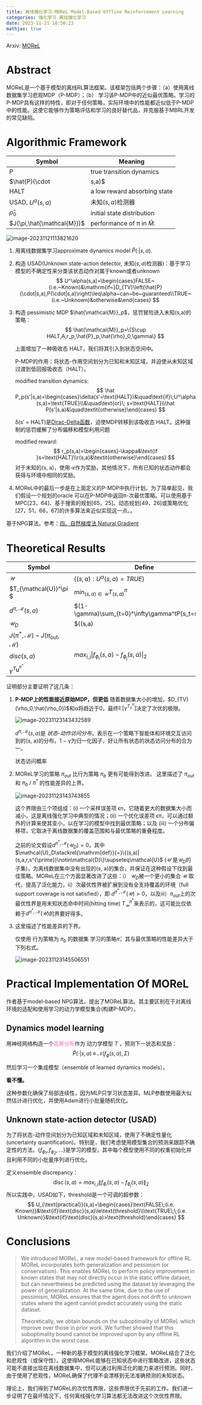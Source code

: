 ```yaml
---
title: 离线强化学习-MOReL Model-Based Offline Reinforcement Learning
categories: 强化学习 离线强化学习
date: 2023-11-21 10:50:23
mathjax: true
---
```


Arxiv: [MOReL](http://arxiv.org/abs/2005.05951)

# Abstract

MOReL是一个基于模型的离线RL算法框架。该框架包括两个步骤：（a）使用离线数据集学习悲观MDP（P-MDP）；（b） 学习该P-MDP中的近似最优策略。学习的P-MDP具有这样的特性，即对于任何策略，实际环境中的性能都近似低于P-MDP中的性能。这使它能够作为策略评估和学习的良好替代品，并克服基于MBRL开发的常见缺陷。

# Algorithmic Framework

| Symbol                     | Meaning                       |
| -------------------------- | ----------------------------- |
| P                          | true transition dynamics      |
| $\hat{P}(\cdot|s,a)$       | 学习的transitions             |
| HALT                       | a low reward absorbing state  |
| USAD, $U^{\alpha}(s,a)$    | 未知$(s,a)$检测器             |
| $\hat{\rho}_{0}$           | initial state distribution    |
| $J(\pi,\hat{\mathcal{M}})$ | performance of π in $\hat M$. |

![image-20231121113821620](http://106.15.139.91:40027/uploads/2312/658d4ca8547b0.png)

1. 用离线数据集学习approximate dynamics model $\hat P (·|s, a)$.

2. 构造  USAD(Unknown state-action detector, 未知$(s,a)$检测器)：基于学习模型的不确定性来分类该状态动作对属于known或者unknown
   $$
   U^\alpha(s,a)=\begin{cases}FALSE~(i.e.~Known)&\mathrm{if~}D_{TV}\left(\hat{P}(\cdot|s,a),P(\cdot|s,a)\right)\leq\alpha~can~be~guaranteed\\TRUE~(i.e.~Unknown)&otherwise&\end{cases}
   $$

3. 构造 pessimistic MDP $\hat{\mathcal{M}}_p$，惩罚冒险进入未知(s,a)的策略：
   $$
   \hat{\mathcal{M}}_p=\{S\cup HALT,A,r_p,\hat{P}_p,\hat{\rho}_0,\gamma\}
   $$
   
   上面增加了一种吸收态 HALT，我们将其引入到状态空间中。
   
   P-MDP的作用：将状态-作用空间划分为已知和未知区域，并迫使从未知区域过渡到低回报吸收态（HALT）。
   
   modified transition dynamics:
   $$
   \hat P_p(s'|s,a)=\begin{cases}\delta(s'=\text{HALT})&\quad\text{if}\;U^\alpha(s,a)=\text{TRUE}\\&\quad\text{or}\; s=\text{HALT}\\\hat P(s'|s,a)&\quad\textit{otherwise}\end{cases}
   $$
   
   δ(s′ = HALT)是[Dirac-Delta函数](https://blog.csdn.net/weixin_40614311/article/details/104156329)，迫使MDP转移到该吸收态 HALT。这种强制的惩罚缓解了分布偏移和模型利用问题
   
   modified reward:
   $$
   r_p(s,a)=\begin{cases}-\kappa&\text{if }s=\text{HALT}\\r(s,a)&\textit{otherwise}\end{cases}
   $$
   对于未知的(s, a)，使用-κ作为奖励，其他情况下，所有已知的状态动作都会获得与环境中相同的奖励。

4. MOReL中的最后一步是在上面定义的P-MDP中执行计划。为了简单起见，我们假设一个规划的oracle 可以在P-MDP中返回π-次最优策略。可以使用基于MPC[23，64]、基于搜索的规划[65，25]、动态规划[49，26]或策略优化[27，51，66，67]的许多算法来近似实现这一点。。


基于NPG算法。参考：[四、自然梯度法 Natural Gradient](https://zhuanlan.zhihu.com/p/546885304)

# Theoretical Results

| Symbol                                                   | Define                                                       | Meaning                                                    |
| -------------------------------------------------------- | ------------------------------------------------------------ | ---------------------------------------------------------- |
| $\mathcal{U}$                                            | $\{(s,a):U^\alpha(s,a)=TRUE\}$                               | unknown states                                             |
| $T_{\mathcal{U}}^\pi $                                   | $min_{(s,a)\in\mathcal{U}}T_{(s,a)}^{\pi}$                   | hitting time,代表从状态s出发，执行动作a所需的最小步数      |
| $d^{\pi,\mathcal{M}}(s,a)$                               | $(1-\gamma)\sum_{t=0}^\infty\gamma^tP(s_t=s,a_t=a|s_0\sim\rho_0,\pi,\mathcal{M})$ | state-action visitation distribution                       |
| $\mathcal{U}_{D}$                                        | $\{(s,a)|(s,a,r,s^{\prime})\notin\mathcal{D}\}\supseteq\mathcal{U}$ | state action pairs that don’t occur in the offline dataset |
| $J(\pi^*,\mathcal{M})-J(\pi_{\mathrm{out}},\mathcal{M})$ |                                                              | minimal sub-optimality                                     |
| $disc(s,a)$                                              | $max_{i,j}\left\|f_{\phi_{i}}(s,a)-f_{\phi_{j}}(s,a)\right\|_{2}$ | ensemble discrepancy                                       |
| $\gamma^{T_{\boldsymbol{U}}^{\pi^*}}$                    |                                                              | 不知道                                                     |

证明部分主要证明了这几条：

1. **P-MDP上的性能接近原始MDP，但更低**
   随着数据集大小的增加，$D_{TV}(\rho_0,\hat{\rho_0})$和α将趋近于0，最终$\mathbb{E}[\gamma^{T_{u}^{\pi}}]$决定了次优的极限。

   ![image-20231123143432589](http://106.15.139.91:40027/uploads/2312/658d4ca8cb7ff.png)

   $d^{\pi,\mathcal{M}}(s,a)$是 *状态-动作访问分布*，表示在一个策略下智能体和环境交互访问到的(s, a)的分布。1 − γ为归一化因子，好让所有状态的状态访问分布的合为一。

   状态访问概率

2. MOReL学习的策略 $\pi_{out}$ 比行为策略 $\pi_b$ 更有可能得到改进。
   这里描述了 $\pi_{out}$ 和 $\pi_b$ / $\pi^*$ 的性能差异的上界。

   ![image-20231123143743855](http://106.15.139.91:40027/uploads/2312/658d4ca95b03e.png)

   这个界限由三个项组成：(i) 一个采样误差项 ϵn，它随着更大的数据集大小而减小，这是离线强化学习中典型的情况；(ii) 一个优化误差项 ϵπ，可以通过额外的计算来使其变小，以在学习的模型中找到最优策略；以及 (iii) 一个分布偏移项，它取决于离线数据集的覆盖范围和与最优策略的重叠程度。

   之前的论文假设$d^{\pi^{*},\mathcal{M}}(\mathcal{U}_{D})=0$，其中 $\mathcal{U}_D\stackrel{\mathrm{def}}{=}\{(s,a)|(s,a,r,s^{\prime})\notin\mathcal{D}\}\supseteq\mathcal{U}$  ($\mathcal{U}$ 是$\mathcal{U}_D$的子集)，为离线数据集中没有出现的(s, a)的集合，并保证在这种假设下找到最佳策略。MOReL在三个方面显著改进了这些：i） $\mathcal{U}_D$被一个更小的集合 $\mathcal{U}$ 取代，提高了泛化能力，ii）次最优性界被扩展到没有全支持覆盖的环境（full support coverage is not satisfied），即 $d^{\pi^{*},\mathcal{M}}(\mathcal{U})>0$，以及iii）$\pi_{out}$上的次最优性界是用未知状态命中时间(hitting time) $T_{\mathcal{U}}^{\pi^{*}}$来表示的，这可能比仅依赖于$d^{\pi^*,\mathcal{M}}(\mathcal{U})$的界要好得多。
   
3. 这里描述了性能差异的下界。

   仅使用 行为策略为 $\pi_b$ 的数据集 学习的策略$\hat \pi$，其与最优策略的性能差异大于下列右式。

   ![image-20231123145506551](http://106.15.139.91:40027/uploads/2312/658d4caa06c91.png)

# Practical Implementation Of MOReL

作者基于model-based NPG算法，提出了MOReL算法。其主要区别在于对离线环境的适配和使用学习的动力学模型集合(构建P-MDP）。

## Dynamics model learning

用神经网络构造一个<font color=HotPink>高斯分布</font>作为 动力学模型 $T$ ，预测下一状态和奖励：
$$
\hat{P}(\cdot|s,a)\;\equiv \;\mathcal{N}\left(f_{\phi}(s,a),\Sigma\right)
$$


然后学习一个集成模型（ensemble of learned dynamics models）。

**看不懂。**

这种参数化确保了局部连续性，因为MLP只学习状态差异。MLP参数使用最大似然估计进行优化，并使用Adam进行小批量随机优化。

## Unknown state-action detector (USAD)

为了将状态-动作空间划分为已知区域和未知区域，使用了不确定性量化(uncertainty quantification)。特别是，我们考虑使用模型集合的预测来跟踪不确定性的方法。$\{f_{\phi_{1}},f_{\phi_{2}},\ldots\}$是学习的模型，其中每个模型使用不同的权重初始化并且利用不同的小批量序列进行优化。

定义ensemble discrepancy：
$$
\operatorname{disc}(s, a)=max _{i, j}\left\|f_{\phi_{i}}(s, a)-f_{\phi_{j}}(s, a)\right\|_{2}
$$
所以实践中，USAD如下，threshold是一个可调的超参数：
$$
U_{\text{practical}}(s,a)=\begin{cases}\text{FALSE\;(i.e. Known)}&\text{if}\text{disc}(s,a)\le\text{threshold}\\\text{TRUE\;\;(i.e. Unknown)}&\text{if}\text{disc}(s,a)>\text{threshold}\end{cases}
$$

# Conclusions


> We introduced MOReL, a new model-based framework for offline RL. MOReL incorporates both generalization and pessimism (or conservatism). This enables MOReL to perform policy improvement in known states that may not directly occur in the static offline dataset, but can nevertheless be predicted using the dataset by leveraging the power of generalization. At the same time, due to the use of pessimism, MOReL ensures that the agent does not drift to unknown states where the agent cannot predict accurately using the static dataset.
>
> Theoretically, we obtain bounds on the suboptimality of MOReL which improve over those in prior work. We further showed that this suboptimality bound cannot be improved upon by any offline RL algorithm in the worst case. 

我们介绍了MOReL，一种新的基于模型的离线强化学习框架。MOReL结合了泛化和悲观性（或保守性）。这使得MOReL能够在已知状态中进行策略改进，这些状态可能不直接出现在离线数据集中，但可以通过利用泛化的能力来进行预测。同时，由于使用了悲观性，MOReL确保了代理不会漂移到无法准确预测的未知状态。

理论上，我们得到了MOReL的次优性界限，这些界限优于先前的工作。我们进一步证明了在最坏情况下，任何离线强化学习算法都无法改进这个次优性界限。
